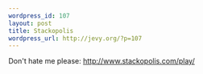```yaml
--- 
wordpress_id: 107
layout: post
title: Stackopolis
wordpress_url: http://jevy.org/?p=107
---
```

Don't hate me please: http://www.stackopolis.com/play/
